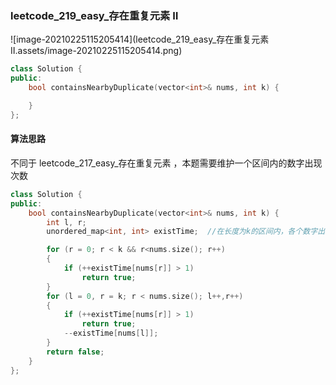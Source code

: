 ### leetcode_219_easy_存在重复元素 Ⅱ

![image-20210225115205414](leetcode_219_easy_存在重复元素 Ⅱ.assets/image-20210225115205414.png)

```c++
class Solution {
public:
    bool containsNearbyDuplicate(vector<int>& nums, int k) {

    }
};
```

#### 算法思路

不同于 leetcode_217_easy_存在重复元素 ，本题需要维护一个区间内的数字出现次数

```c++
class Solution {
public:
	bool containsNearbyDuplicate(vector<int>& nums, int k) {
		int l, r;
		unordered_map<int, int> existTime;  //在长度为k的区间内，各个数字出现的次数

		for (r = 0; r < k && r<nums.size(); r++)
		{
			if (++existTime[nums[r]] > 1)
				return true;
		}
		for (l = 0, r = k; r < nums.size(); l++,r++)
		{
			if (++existTime[nums[r]] > 1)
				return true;
			--existTime[nums[l]];
		}
		return false;
	}
};
```

